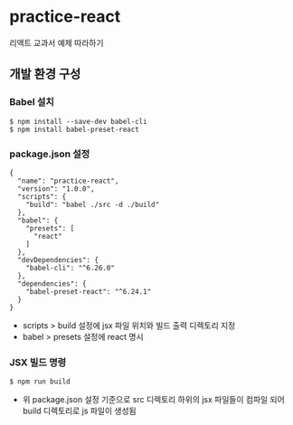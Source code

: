# practice-react

리액트 교과서 예제 따라하기

## 개발 환경 구성

### Babel 설치

```
$ npm install --save-dev babel-cli
$ npm install babel-preset-react
```

### package.json 설정

```
{
  "name": "practice-react",
  "version": "1.0.0",
  "scripts": {
    "build": "babel ./src -d ./build"
  },
  "babel": {
    "presets": [
      "react"
    ]
  },
  "devDependencies": {
    "babel-cli": "^6.26.0"
  },
  "dependencies": {
    "babel-preset-react": "^6.24.1"
  }
}
```
* scripts > build 설정에 jsx 파일 위치와 빌드 출력 디렉토리 지정
* babel > presets 설정에 react 명시

### JSX 빌드 명령

```
$ npm run build
```
* 위 package.json 설정 기준으로 src 디렉토리 하위의 jsx 파일들이 컴파일 되어 build 디렉토리로 js 파일이 생성됨